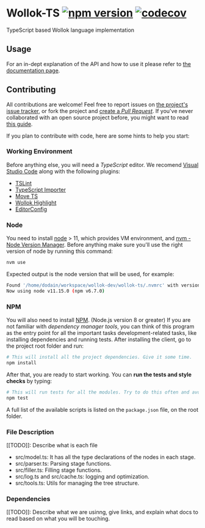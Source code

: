 # Wollok-TS [![npm version](https://badge.fury.io/js/wollok-ts.svg)](https://badge.fury.io/js/wollok-ts) [![codecov](https://codecov.io/gh/uqbar-project/wollok-ts/graph/badge.svg?token=4U99G67xRT)](https://codecov.io/gh/uqbar-project/wollok-ts)

TypeScript based Wollok language implementation

## Usage

For an in-dept explanation of the API and how to use it please refer to [the documentation page](https://uqbar-project.github.io/wollok-ts/).


## Contributing

All contributions are welcome! Feel free to report issues on [the project's issue tracker](https://github.com/uqbar-project/wollok-ts/issues), or fork the project and [create a *Pull Request*](https://help.github.com/articles/creating-a-pull-request-from-a-fork/). If you've never collaborated with an open source project before, you might want to read [this guide](https://akrabat.com/the-beginners-guide-to-contributing-to-a-github-project/).

If you plan to contribute with code, here are some hints to help you start:


### Working Environment

Before anything else, you will need a *TypeScript* editor. We recomend [Visual Studio Code](https://code.visualstudio.com/) along with the following plugins:

- [TSLint](https://marketplace.visualstudio.com/items?itemName=ms-vscode.vscode-typescript-tslint-plugin)
- [TypeScript Importer](https://marketplace.visualstudio.com/items?itemName=pmneo.tsimporter)
- [Move TS](https://marketplace.visualstudio.com/items?itemName=stringham.move-ts)
- [Wollok Highlight](https://marketplace.visualstudio.com/items?itemName=uqbar.wollok-highlight)
- [EditorConfig](https://marketplace.visualstudio.com/items?itemName=EditorConfig.EditorConfig)


### Node

You need to install [node](https://nodejs.org/es/) > 11, which provides VM environment, and [nvm - Node Version Manager](https://github.com/nvm-sh/nvm). Before anything make sure you'll use the right version of node by running this command:

```bash
nvm use
```

Expected output is the node version that will be used, for example:

```bash
Found '/home/dodain/workspace/wollok-dev/wollok-ts/.nvmrc' with version <v11.15.0>
Now using node v11.15.0 (npm v6.7.0)
```

### NPM

You will also need to install [NPM](https://www.npmjs.com/). (Node.js version 8 or greater) If you are not familiar with *dependency manager tools*, you can think of this program as the entry point for all the important tasks development-related tasks, like installing dependencies and running tests. After installing the client, go to the project root folder and run:

```bash
# This will install all the project dependencies. Give it some time.
npm install
```

After that, you are ready to start working. You can **run the tests and style checks** by typing:

```bash
# This will run tests for all the modules. Try to do this often and avoid commiting changes if any test fails.
npm test
```

A full list of the available scripts is listed on the `package.json` file, on the root folder.

### File Description
[[TODO]]: Describe what is each file

- src/model.ts: It has all the type declarations of the nodes in each stage.
- src/parser.ts: Parsing stage functions.
- src/filler.ts: Filling stage functions.
- src/log.ts and src/cache.ts: logging and optimization.
- src/tools.ts: Utils for managing the tree structure.

### Dependencies
[[TODO]]: Describe what we are usinng, give links, and explain what docs to read based on what you will be touching.
